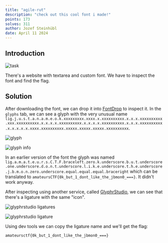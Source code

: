 ```yaml
---
title: "agile-rut"
description: "check out this cool font i made!"
points: 173
solves: 311
author: Jozef Steinhübl
date: April 11 2024
---
```


## Introduction

![task](https://raw.githubusercontent.com/GerlachSnezka/amateursctf/main/assets/2024-web-agile-rut.png)

There's a website with textarea and custom font. We have to inspect the font and find the flag.

## Solution

After downloading the font, we can drop it into [FontDrop](https://fontdrop.info/) to inspect it. In the `glyphs` tab, we can see a glyph with the very unusual name `lig.j.u.s.t.a.n.a.m.e.o.k.xxxxxxxxx.xxxx.x.xxxxxxxxxx.x.x.x.xxxxxxxxxx.xxx.xxxxxxxxxx.x.x.x.x.xxxxxxxxxx.x.x.x.x.xxxxxxxxxx.x.x.x.xxxxxxxxxx.x.x.x.x.x.xxxx.xxxxxxxxxx.xxxxx.xxxxx.xxxxx.xxxxxxxxxx`.

![glyph](https://raw.githubusercontent.com/GerlachSnezka/amateursctf/main/assets/2024-web-agile-rut-glyph.png)

![glyph info](https://raw.githubusercontent.com/GerlachSnezka/amateursctf/main/assets/2024-web-agile-rut-glyph-info.png)

In an earlier version of the font the glyph was named `lig.a.m.a.t.e.u.r.s.C.T.F.braceleft.zero.k.underscore.b.u.t.underscore.one.underscore.d.o.n.t.underscore.l.i.k.e.underscore.t.h.e.underscore.j.b.m.o.n.zero.underscore.equal.equal.equal.braceright` which can be translated to `amateursCTF{0k_but_1_dont_like_the_jbmon0_===}`. It didn't work anyway.

After inspecting using another service, called [GlyphrStudio](https://www.glyphrstudio.com/app/), we can see that there's a ligature with the same "icon".

![glyphrstudio ligatures](https://raw.githubusercontent.com/GerlachSnezka/amateursctf/main/assets/2024-web-agile-rut-glyphrstudio-ligatures.png)

![glyphrstudio ligature](2024-web-agile-rut-glyphrstudio-ligature.png)

Using dev tools we can copy the ligature name and we'll get the flag:

```
amateursctf{0k_but_1_dont_like_the_jbmon0_===}
```